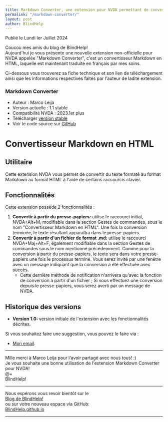 ```yaml
---
title: Markdown Converter, une extension pour NVDA permettant de convertir du texte formaté au format Markdown au format HTML
permalink: "/markdown-converter/"
layout: post
author: BlindHelp
---
```


<footer>Publié le Lundi Ier Juillet 2024</footer>

Coucou mes amis du blog de BlindHelp!    
Aujourd'hui je vous présente une nouvelle extension non-officielle pour NVDA appelée "Markdown Converter", c'est un convertisseur Markdown en HTML, laquelle est maintenant traduite en français par mes soins.    

Ci-dessous vous trouverez sa fiche technique et son lien de téléchargement ainsi que les informations respectives faites par l'auteur de ladite extension.    

### Markdown Converter
* Auteur : <span lang="es">Marco Leija</span>
* Version actuelle : 1.1 stable
* Compatibilité NVDA : 2023.1et plus
* Télécharger [version stable](https://nvda.es/files/get.php?file=markdown-to-html)
* Voir le code source sur [GitHub](https://github.com/marcomolinaleija/markdown-converter)

# Convertisseur Markdown en HTML

## Utilitaire
Cette extension NVDA vous permet de convertir du texte formaté au format Markdown au format HTML à l'aide de certains raccourcis clavier.

## Fonctionnalités
Cette extension possède 2 fonctionnalités :

1. **Convertir à partir du presse-papiers:** utilise le raccourci initial, NVDA+Alt+M, modifiable dans la section Gestes de commandes, sous le nom "Convertisseur Markdown en HTML". Une fois la conversion terminée, le texte résultant apparaîtra dans le presse-papiers.
2. **Convertir à partir d'un fichier de format .md:** utilise le raccourci NVDA+Maj+Alt+F, également modifiable dans la section Gestes de commandes sous le nom mentionné précédemment. Comme pour la conversion à partir du presse-papiers, le texte sera dans votre presse-papiers une fois le processus terminé. Vous serez invité par une fenêtre avec un message indiquant que la conversion a été effectuée avec succès.
   - Cette dernière méthode de notification n'arrivera qu'avec la fonction de conversion à partir d'un fichier ; Si vous effectuez une conversion depuis le presse-papiers, vous serez averti par un message de NVDA.

## Historique des versions
- **Version 1.0:** version initiale de l'extension avec les fonctionnalités décrites.

Si vous souhaitez faire une suggestion, vous pouvez le faire via :
- [Mon email](mailto:marcomolinaleija@hotmail.com).

---

Mille merci à <span lang="es">Marco Leija</span> pour l'avoir partagé avec nous tous! :)    
Je vous souhaite une bonne utilisation de l'extension Markdown Converter pour NVDA!    
    @+    
BlindHelp!    

---

Nous espérons vous revoir bientôt sur le      
[Blog de BlindHelp!](http://blindhelp.blogspot.fr/)                    
ou sur  votre nouveau espace via GitHub:                     
[BlindHelp.github.io](https://blindhelp.github.io)                    

---
